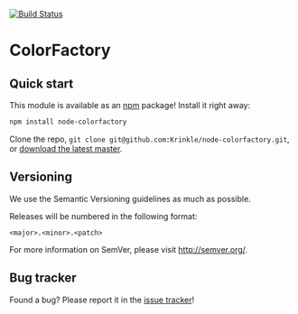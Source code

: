 [![Build Status](https://secure.travis-ci.org/Krinkle/node-colorfactory.png)](http://travis-ci.org/Krinkle/node-colorfactory)

ColorFactory
=================

Quick start
----------

This module is available as an [npm](http://npmjs.org/) package! Install it right away:
```bash
npm install node-colorfactory
```

Clone the repo, `git clone git@github.com:Krinkle/node-colorfactory.git`, or [download the latest master](https://github.com/Krinkle/node-colorfactory/zipball/master).


Versioning
----------

We use the Semantic Versioning guidelines as much as possible.

Releases will be numbered in the following format:

`<major>.<minor>.<patch>`

For more information on SemVer, please visit http://semver.org/.


Bug tracker
-----------

Found a bug? Please report it in the [issue tracker](https://github.com/Krinkle/node-colorfactory/issues)!
